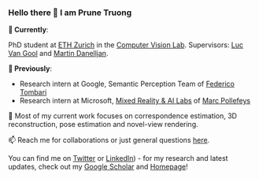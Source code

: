 ### Hello there 👋 I am Prune Truong 


**🌱  Currently**:

PhD student at [ETH Zurich](https://ethz.ch/en.html) in the [Computer Vision Lab](https://vision.ee.ethz.ch/). Supervisors: [Luc Van Gool](https://ee.ethz.ch/the-department/faculty/professors/person-detail.OTAyMzM=.TGlzdC80MTEsMTA1ODA0MjU5.html) and [Martin Danelljan](https://martin-danelljan.github.io/).

**🌱  Previously**:
* Research intern at Google, Semantic Perception Team of [Federico Tombari](https://scholar.google.com/citations?user=TFsE4BIAAAAJ&hl=en)
* Research intern at Microsoft, [Mixed Reality & AI Labs](https://www.microsoft.com/en-us/research/lab/mixed-reality-ai-zurich/) of [Marc Pollefeys](https://scholar.google.com/citations?user=YYH0BjEAAAAJ&hl=en)


🤔 Most of my current work focuses on correspondence estimation, 3D reconstruction, pose estimation and novel-view rendering.

📫 Reach me for collaborations or just general questions [here](mailto:prune.truong@vision.ee.ethz.ch).

<!-- Actual text -->

You can find me on [Twitter](https://twitter.com/prunetruong) or [LinkedIn](https://www.linkedin.com/in/prune-truong-00922a12b/)) - for my research and latest updates, check out my [Google Scholar](https://scholar.google.com/citations?user=v8VCED0AAAAJ&hl=fr) and [Homepage](https://prunetruong.com/)!
